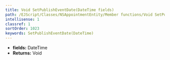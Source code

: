 ```yaml
---
title: Void SetPublishEventDate(DateTime fields)
path: /EJScript/Classes/NSAppointmentEntity/Member functions/Void SetPublishEventDate(DateTime p_0)
intellisense: 1
classref: 1
sortOrder: 1023
keywords: SetPublishEventDate(DateTime)
---
```



* **fields:** DateTime
* **Returns:** Void


